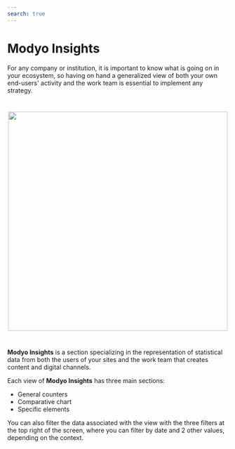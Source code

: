 ```yaml
---
search: true
---
```


# Modyo Insights

For any company or institution, it is important to know what is going on in your ecosystem, so having on hand a generalized view of both your own end-users' activity and the work team is essential to implement any strategy.

 <img src="/assets/img/insights/header.jpg" style="margin: 40px auto; width: 500px; display: block;"> 

**Modyo Insights** is a section specializing in the representation of statistical data from both the users of your sites and the work team that creates content and digital channels.

Each view of **Modyo Insights** has three main sections:

- General counters
- Comparative chart
- Specific elements

You can also filter the data associated with the view with the three filters at the top right of the screen, where you can filter by date and 2 other values, depending on the context.
